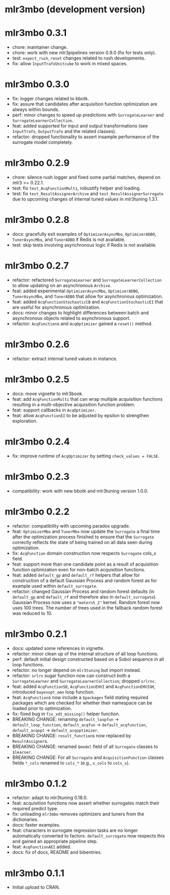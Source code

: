 # mlr3mbo (development version)

# mlr3mbo 0.3.1

* chore: maintainer change.
* chore: work with new mlr3pipelines version 0.9.0 (fix for tests only).
* test: `expect_rush_reset` changes related to rush developments.
* fix: allow `InputTrafoUnitcube` to work in mixed spaces.

# mlr3mbo 0.3.0

* fix: logger changes related to bbotk.
* fix: assure that candidates after acquisition function optimization are always within bounds.
* perf: minor changes to speed up predictions with `SurrogateLearner` and `SurrogateLearnerCollection`.
* feat: added supported for input and output transformations (see `InputTrafo`, `OutputTrafo` and the related classes).
* refactor: dropped functionality to assert insample performance of the surrogate model completely.

# mlr3mbo 0.2.9

* chore: silence rush logger and fixed some partial matches, depend on mlr3 >= 0.22.1.
* test: fix `test_AcqFunctionMulti`, robustify helper and loading.
* test: fix `test_ResultAssignerArchive` and `test_ResultAssignerSurrogate` due to upcoming changes of internal tuned values in mlr3tuning 1.3.1.

# mlr3mbo 0.2.8

* docs: gracefully exit examples of `OptimizerAsyncMbo`, `OptimizerADBO`, `TunerAsyncMbo`, and `TunerADBO` if Redis is not available.
* test: skip tests involving asynchronous logic if Redis is not available.

# mlr3mbo 0.2.7

* refactor: refactored `SurrogateLearner` and `SurrogateLearnerCollection` to allow updating on an asynchronous `Archive`.
* feat: added experimental `OptimizerAsyncMbo`, `OptimizerADBO`, `TunerAsyncMbo`, and `TunerADBO` that allow for asynchronous optimization.
* feat: added `AcqFunctionStochasticCB` and `AcqFunctionStochasticEI` that are useful for asynchronous optimization.
* docs: minor changes to highlight differences between batch and asynchronous objects related to asynchronous support.
* refactor: `AcqFunction`s and `AcqOptimizer` gained a `reset()` method.

# mlr3mbo 0.2.6

* refactor: extract internal tuned values in instance.

# mlr3mbo 0.2.5

* docs: move vignette to mlr3book.
* feat: add `AcqFunctionMulti` that can wrap multiple acquisition functions resulting in a multi-objective acquisition function problem.
* feat: support callbacks in `AcqOptimizer`.
* feat: allow `AcqFunctionEI` to be adjusted by epsilon to strengthen exploration.

# mlr3mbo 0.2.4

* fix: improve runtime of `AcqOptimizer` by setting `check_values = FALSE`.

# mlr3mbo 0.2.3

* compatibility: work with new bbotk and mlr3tuning version 1.0.0.

# mlr3mbo 0.2.2

* refactor: compatibility with upcoming paradox upgrade.
* feat: `OptimizerMbo` and `TunerMbo` now update the `Surrogate` a final time after the optimization process finished to
        ensure that the `Surrogate` correctly reflects the state of being trained on all data seen during optimization.
* fix: `AcqFunction` domain construction now respects `Surrogate` cols_x field.
* feat: support more than one candidate point as a result of acquisition function optimization even for
        non-batch acquisition functions.
* feat: added `default_gp` and `default_rf` helpers that allow for construction of a default
        Gaussian Process and random forest as for example used within `default_surrogate`.
* refactor: changed Gaussian Process and random forest defaults (in `default_gp` and `default_rf` and therefore also in
            `default_surrogate`). Gaussian Process now uses a `"matern5_2"` kernel. Random forest now uses 100 trees.
            The number of trees used in the fallback random forest was reduced to 10.

# mlr3mbo 0.2.1

* docs: updated some references in vignette.
* refactor: minor clean up of the internal structure of all loop functions.
* perf: default initial design constructed based on a Sobol sequence in all loop functions.
* refactor: no longer depend on `mlr3tuning` but import instead.
* refactor: `srlrn` sugar function now can construct both a `SurrogateLearner` and
            `SurrogateLearnerCollection`; dropped `srlrnc`.
* feat: added `AcqFunctionSD`, `AcqFunctionEHVI` and `AcqFunctionEHVIGH`, introduced
        `bayesopt_emo` loop function.
* feat: `AcqFunction`s now include a `$packages` field stating required packages which are checked
        for whether their namespace can be loaded prior to optimization.
* fix: fixed bug in `fix_xdt_missing()` helper function.
* BREAKING CHANGE: renaming `default_loopfun` -> `default_loop_function`,
                   `default_acqfun` -> `default_acqfunction`,
                   `default_acqopt` -> `default_acqoptimizer`.
* BREAKING CHANGE: `result_function`s now replaced by `ResultAssigner`s.
* BREAKING CHANGE: renamed `$model` field of all `Surrogate` classes to `$learner`.
* BREAKING CHANGE: For all `Surrogate` and `AcquisitionFunction` classes fields `*_cols` renamed to
                   `cols_*` (e.g., `x_cols` to `cols_x`).

# mlr3mbo 0.1.2

* refactor: adapt to mlr3tuning 0.18.0.
* feat: acquisition functions now assert whether surrogates match their required predict type.
* fix: unloading `mlr3mbo` removes optimizers and tuners from the dictionaries.
* docs: faster examples.
* feat: characters in surrogate regression tasks are no longer automatically converted to factors.
        `default_surrogate` now respects this and gained an appropriate pipeline step.
* feat: `AcqFunctionAEI` added.
* docs: fix of docs, README and bibentries.

# mlr3mbo 0.1.1

* Initial upload to CRAN.

